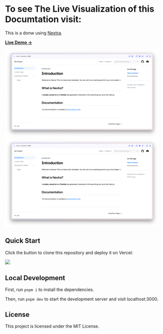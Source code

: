 # To see The Live Visualization of this Documtation visit:

This is a donw using [Nextra](https://nextra.site).

[**Live Demo →**](https://mango-dune-07a8b7110.1.azurestaticapps.net/?repo=charanquartz%2Fdocs)

[![](.github/screenshot.png)](https://mango-dune-07a8b7110.1.azurestaticapps.net/?repo=charanquartz%2Fdocs)
[![](.github/screenshot.png)](https://docs.charanquartz.vercel.app)


## Quick Start

Click the button to clone this repository and deploy it on Vercel:

[![](https://vercel.com/button)](https://vercel.com/new/clone?s=https%3A%2F%2Fgithub.com%2Fshuding%2Fnextra-docs-template&showOptionalTeamCreation=false)

## Local Development

First, run `pnpm i` to install the dependencies.

Then, run `pnpm dev` to start the development server and visit localhost:3000.

## License

This project is licensed under the MIT License.
